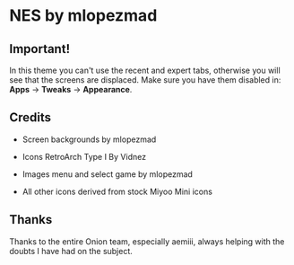 # NES by mlopezmad


## Important!

In this theme you can't use the recent and expert tabs, otherwise you will see that the screens are displaced. 
Make sure you have them disabled in: **Apps** -> **Tweaks** -> **Appearance**.


## Credits

- Screen backgrounds by mlopezmad

- Icons RetroArch Type I By Vidnez

- Images menu and select game by mlopezmad

- All other icons derived from stock Miyoo Mini icons

## Thanks

Thanks to the entire Onion team, especially aemiii, always helping with the doubts I have had on the subject.
